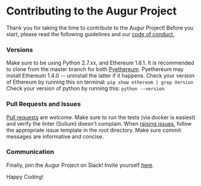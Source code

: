 # Contributing to the Augur Project
Thank you for taking the time to contribute to the Augur Project! Before you start, please read the following guidelines and our [code of conduct.](https://github.com/AugurProject/augur-core/blob/master/CODE_OF_CONDUCT.md)

### Versions
Make sure to be using Python 2.7.xx, and Ethereum 1.6.1. It is recommended to clone from the master branch for both [Pyethereum](https://github.com/ethereum/pyethereum). Pyethereum may install Ethereum 1.4.0 -- uninstall the latter if it happens. Check your version of Ethereum by running this on terminal: `pip show ethereum | grep Version`
Check your version of python by running this: `python --version`

### Pull Requests and Issues
[Pull requests](https://help.github.com/articles/creating-a-pull-request/) are welcome.  Make sure to run the tests (via docker is easiest) and verify the linter (Solium) doesn't complain. When [raising issues](https://help.github.com/articles/creating-an-issue/), follow the appropriate issue template in the root directory. Make sure commit messages are informative and concise.

### Communication
Finally, join the Augur Project on Slack! Invite yourself [here](http://invite.augur.net/).

Happy Coding!

